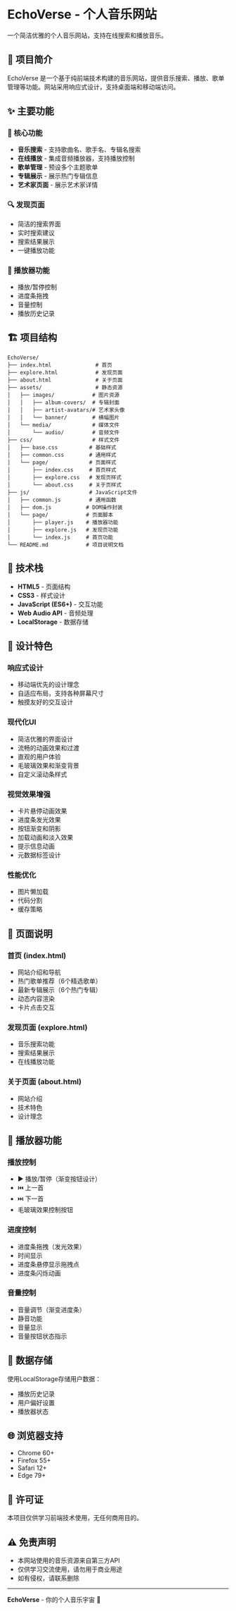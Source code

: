 # EchoVerse - 个人音乐网站

一个简洁优雅的个人音乐网站，支持在线搜索和播放音乐。

## 🎵 项目简介

EchoVerse 是一个基于纯前端技术构建的音乐网站，提供音乐搜索、播放、歌单管理等功能。网站采用响应式设计，支持桌面端和移动端访问。

## ✨ 主要功能

### 🎯 核心功能
- **音乐搜索** - 支持歌曲名、歌手名、专辑名搜索
- **在线播放** - 集成音频播放器，支持播放控制
- **歌单管理** - 预设多个主题歌单
- **专辑展示** - 展示热门专辑信息
- **艺术家页面** - 展示艺术家详情

### 🔍 发现页面
- 简洁的搜索界面
- 实时搜索建议
- 搜索结果展示
- 一键播放功能

### 🎵 播放器功能
- 播放/暂停控制
- 进度条拖拽
- 音量控制
- 播放历史记录

## 🏗️ 项目结构

```
EchoVerse/
├── index.html              # 首页
├── explore.html            # 发现页面
├── about.html              # 关于页面
├── assets/                 # 静态资源
│   ├── images/            # 图片资源
│   │   ├── album-covers/  # 专辑封面
│   │   ├── artist-avatars/# 艺术家头像
│   │   └── banner/        # 横幅图片
│   └── media/             # 媒体文件
│       └── audio/         # 音频文件
├── css/                   # 样式文件
│   ├── base.css          # 基础样式
│   ├── common.css        # 通用样式
│   └── page/             # 页面样式
│       ├── index.css     # 首页样式
│       ├── explore.css   # 发现页样式
│       └── about.css     # 关于页样式
├── js/                   # JavaScript文件
│   ├── common.js         # 通用函数
│   ├── dom.js           # DOM操作封装
│   └── page/            # 页面脚本
│       ├── player.js    # 播放器功能
│       ├── explore.js   # 发现页功能
│       └── index.js     # 首页功能
└── README.md            # 项目说明文档
```

## 🚀 技术栈

- **HTML5** - 页面结构
- **CSS3** - 样式设计
- **JavaScript (ES6+)** - 交互功能
- **Web Audio API** - 音频处理
- **LocalStorage** - 数据存储

## 🎨 设计特色

### 响应式设计
- 移动端优先的设计理念
- 自适应布局，支持各种屏幕尺寸
- 触摸友好的交互设计

### 现代化UI
- 简洁优雅的界面设计
- 流畅的动画效果和过渡
- 直观的用户体验
- 毛玻璃效果和渐变背景
- 自定义滚动条样式

### 视觉效果增强
- 卡片悬停动画效果
- 进度条发光效果
- 按钮渐变和阴影
- 加载动画和淡入效果
- 提示信息动画
- 元数据标签设计

### 性能优化
- 图片懒加载
- 代码分割
- 缓存策略

## 📱 页面说明

### 首页 (index.html)
- 网站介绍和导航
- 热门歌单推荐（6个精选歌单）
- 最新专辑展示（6个热门专辑）
- 动态内容渲染
- 卡片点击交互

### 发现页面 (explore.html)
- 音乐搜索功能
- 搜索结果展示
- 在线播放功能

### 关于页面 (about.html)
- 网站介绍
- 技术特色
- 设计理念

## 🎵 播放器功能

### 播放控制
- ▶️ 播放/暂停（渐变按钮设计）
- ⏮️ 上一首
- ⏭️ 下一首
- 毛玻璃效果控制按钮

### 进度控制
- 进度条拖拽（发光效果）
- 时间显示
- 进度条悬停显示拖拽点
- 进度条闪烁动画

### 音量控制
- 音量调节（渐变进度条）
- 静音功能
- 音量显示
- 音量按钮状态指示

## 💾 数据存储

使用LocalStorage存储用户数据：
- 播放历史记录
- 用户偏好设置
- 播放器状态

## 🌐 浏览器支持

- Chrome 60+
- Firefox 55+
- Safari 12+
- Edge 79+

## 📄 许可证

本项目仅供学习前端技术使用，无任何商用目的。

## ⚠️ 免责声明

- 本网站使用的音乐资源来自第三方API
- 仅供学习交流使用，请勿用于商业用途
- 如有侵权，请联系删除

---

**EchoVerse** - 你的个人音乐宇宙 🎵
